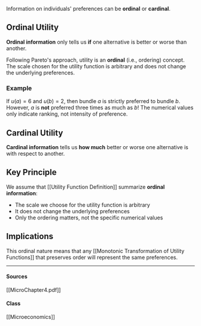 Information on individuals' preferences can be **ordinal** or **cardinal**.

## Ordinal Utility

**Ordinal information** only tells us **if** one alternative is better or worse than another.

Following Pareto's approach, utility is an **ordinal** (i.e., ordering) concept. The scale chosen for the utility function is arbitrary and does not change the underlying preferences.

### Example
If $u(a) = 6$ and $u(b) = 2$, then bundle $a$ is strictly preferred to bundle $b$. However, $a$ is **not** preferred three times as much as $b$! The numerical values only indicate ranking, not intensity of preference.

## Cardinal Utility

**Cardinal information** tells us **how much** better or worse one alternative is with respect to another.

## Key Principle

We assume that [[Utility Function Definition]] summarize **ordinal information**:
- The scale we choose for the utility function is arbitrary
- It does not change the underlying preferences
- Only the ordering matters, not the specific numerical values

## Implications

This ordinal nature means that any [[Monotonic Transformation of Utility Functions]] that preserves order will represent the same preferences.

---
#### Sources
[[MicroChapter4.pdf]]
#### Class
[[Microeconomics]]